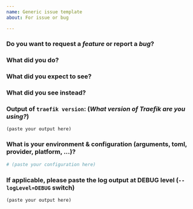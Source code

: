 ```yaml
---
name: Generic issue template
about: For issue or bug

---
```


<!--
DO NOT FILE ISSUES FOR GENERAL SUPPORT QUESTIONS.

The issue tracker is for reporting bugs and feature requests only.
For end-user related support questions, please refer to one of the following:

- Stack Overflow (using the "traefik" tag): https://stackoverflow.com/questions/tagged/traefik
- the Traefik community Slack channel: https://traefik.herokuapp.com

-->


### Do you want to request a *feature* or report a *bug*?

<!--
If you intend to ask a support question: DO NOT FILE AN ISSUE.
-->

### What did you do?

<!--

HOW TO WRITE A GOOD ISSUE?

- Respect the issue template as much as possible.
- If possible, use the command `traefik bug`. See https://www.youtube.com/watch?v=Lyz62L8m93I.
- The title should be short and descriptive.
- Explain the conditions which led you to report this issue: the context.
- The context should lead to something, an idea or a problem that you’re facing.
- Remain clear and concise.
- Format your messages to help the reader focus on what matters and understand the structure of your message, use Markdown syntax https://help.github.com/articles/github-flavored-markdown

-->

### What did you expect to see?



### What did you see instead?



### Output of `traefik version`: (_What version of Traefik are you using?_)

<!--
For the Traefik Docker image:
    docker run [IMAGE] version
    ex: docker run traefik version

For the alpine Traefik Docker image:
    docker run [IMAGE] traefik version
    ex: docker run traefik traefik version
-->

```
(paste your output here)
```

### What is your environment & configuration (arguments, toml, provider, platform, ...)?

```toml
# (paste your configuration here)
```
<!--
Add more configuration information here.
-->


### If applicable, please paste the log output at DEBUG level (`--logLevel=DEBUG` switch)

```
(paste your output here)
```
